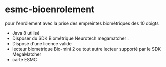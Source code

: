 # esmc-bioenrolement
pour l'enrôlement avec la prise des empreintes biométriques des 10 doigts
- Java 8 utilisé
- Disposer du SDK Biométrique Neurotech megamatcher .
- Disposé d'une licence valide
- lecteur biometrique Bio-mini 2 ou tout autre lecteur supporté par le SDK MegaMatcher
- carte ESMC
